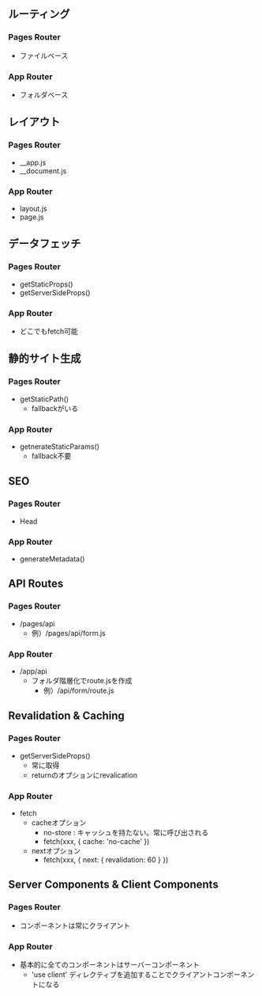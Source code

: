 ## ルーティング

### Pages Router

- ファイルベース

### App Router 

- フォルダベース

## レイアウト

### Pages Router

- _\_app.js
- _\_document.js

### App Router 

- layout.js 
- page.js 

## データフェッチ

### Pages Router

- getStaticProps()
- getServerSideProps()

### App Router 

- どこでもfetch可能

## 静的サイト生成

### Pages Router

- getStaticPath()
	- fallbackがいる

### App Router 

- getnerateStaticParams()
	- fallback不要

## SEO

### Pages Router

- Head

### App Router 

- generateMetadata()

## API Routes

### Pages Router

- /pages/api
	- 例）/pages/api/form.js

### App Router 

- /app/api
	- フォルダ階層化でroute.jsを作成
		- 例）/api/form/route.js

## Revalidation & Caching

### Pages Router

- getServerSideProps()
	- 常に取得
	- returnのオプションにrevalication

### App Router 

- fetch 
	- cacheオプション
		- no-store : キャッシュを持たない。常に呼び出される
		- fetch(xxx, { cache: 'no-cache' })
	- nextオプション 
		- fetch(xxx, { next: { revalidation: 60 } })

## Server Components & Client Components 

### Pages Router

- コンポーネントは常にクライアント

### App Router 

- 基本的に全てのコンポーネントはサーバーコンポーネント
	- 'use client' ディレクティブを追加することでクライアントコンポーネントになる